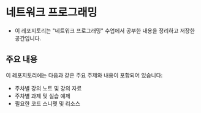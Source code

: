 # 네트워크 프로그래밍
- 이 레포지토리는 "네트워크 프로그래밍" 수업에서 공부한 내용을 정리하고 저장한 공간입니다.

## 주요 내용
이 레포지토리에는 다음과 같은 주요 주제와 내용이 포함되어 있습니다:

- 주차별 강의 노트 및 강의 자료
- 주차별 과제 및 실습 예제
- 필요한 코드 스니펫 및 리소스
